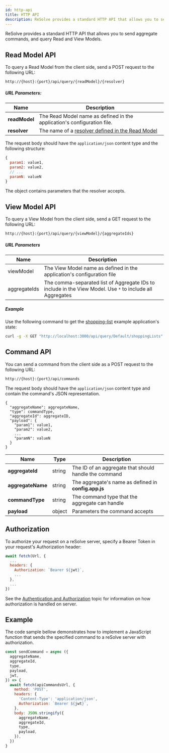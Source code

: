 ```yaml
---
id: http-api
title: HTTP API
description: ReSolve provides a standard HTTP API that allows you to send aggregate commands, and query Read and View Models.
---
```


ReSolve provides a standard HTTP API that allows you to send aggregate commands, and query Read and View Models.

## Read Model API

To query a Read Model from the client side, send a POST request to the following URL:

```
http://{host}:{port}/api/query/{readModel}/{resolver}
```

##### URL Parameters:

| Name          | Description                                                             |
| ------------- | ----------------------------------------------------------------------- |
| **readModel** | The Read Model name as defined in the application's configuration file. |
| **resolver**  | The name of a [resolver defined in the Read Model](#resolvers)          |

The request body should have the `application/json` content type and the following structure:

```js
{
  param1: value1,
  param2: value2,
  // ...
  paramN: valueN
}
```

The object contains parameters that the resolver accepts.

## View Model API

To query a View Model from the client side, send a GET request to the following URL:

```
http://{host}:{port}/api/query/{viewModel}/{aggregateIds}
```

##### URL Parameters

| Name         | Description                                                                                               |
| ------------ | --------------------------------------------------------------------------------------------------------- |
| viewModel    | The View Model name as defined in the application's configuration file                                    |
| aggregateIds | The comma-separated list of Aggregate IDs to include in the View Model. Use `*` to include all Aggregates |

##### Example

Use the following command to get the [shopping-list](https://github.com/reimagined/resolve/tree/master/examples/js/shopping-list) example application's state:

```sh
curl -g -X GET "http://localhost:3000/api/query/Default/shoppingLists"
```

## Command API

You can send a command from the client side as a POST request to the following URL:

```
http://{host}:{port}/api/commands
```

The request body should have the `application/json` content type and contain the command's JSON representation.

```
{
  "aggregateName": aggregateName,
  "type": commandType,
  "aggregateId": aggregateID,
  "payload": {
    "param1": value1,
    "param2": value2,
    ...
    "paramN": valueN
  }
}
```

| Name              | Type   | Description                                           |
| ----------------- | ------ | ----------------------------------------------------- |
| **aggregateId**   | string | The ID of an aggregate that should handle the command |
| **aggregateName** | string | The aggregate's name as defined in **config.app.js**  |
| **commandType**   | string | The command type that the aggregate can handle        |
| **payload**       | object | Parameters the command accepts                        |

## Authorization

To authorize your request on a reSolve server, specify a Bearer Token in your request's Authorization header:

```js
await fetch(Url, {
  ...
  headers: {
    Authorization: `Bearer ${jwt}`,
    ...
  },
  ...
})
```

See the [Authentication and Authorization](../../authentication-and-authorization.md) topic for information on how authorization is handled on server.

## Example

The code sample bellow demonstrates how to implement a JavaScript function that sends the specified command to a reSolve server with authorization.

```js
const sendCommand = async ({
  aggregateName,
  aggregateId,
  type,
  payload,
  jwt,
}) => {
  await fetch(apiCommandsUrl, {
    method: 'POST',
    headers: {
      'Content-Type': 'application/json',
      Authorization: `Bearer ${jwt}`,
    },
    body: JSON.stringify({
      aggregateName,
      aggregateId,
      type,
      payload,
    }),
  })
}
```
